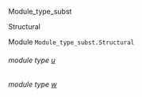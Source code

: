 Module_type_subst

Structural

Module `Module_type_subst.Structural`

<a id="module-type-u"></a>

###### module type [u](Module_type_subst.Structural.module-type-u.md)

<a id="module-type-w"></a>

###### module type [w](Module_type_subst.Structural.module-type-w.md)
